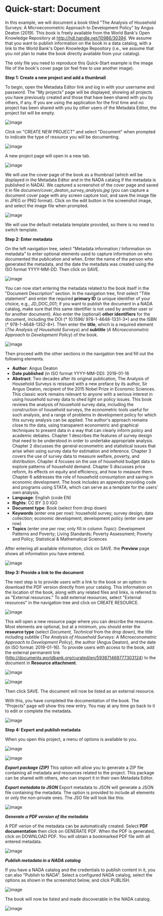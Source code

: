 # Quick-start: Document

In this example, we will document a book titled "The Analysis of Household Surveys: A Microeconometric Approach to Development Policy" by Angus Deaton (2019). This book is freely available from the World Bank's Open Knowledge Repository at http://hdl.handle.net/10986/30394. We assume that you want to publish information on the book in a data catalog, with a link to the World Bank's Open Knowledge Repository (i.e., we assume that you not plan to make the book directly available from your catalog).

The only file you need to reproduce this Quick-Start example is the image file of the book's cover page (or feel free to use another image).


**Step 1: Create a new project and add a thumbnail**

To begin, open the Metadata Editor link and log in with your username and password. The "My projects" page will be displayed, showing all projects you have previously created and those that have been shared with you by others, if any. If you are using the application for the first time and no project has been shared with you by other users of the Metadata Editor, the project list will be empty. 

![image](https://github.com/mah0001/metadata-editor-docs-v2/blob/main/img/ME_UG_v1-0-0_quick_start_document_project_page.png)

Click on "CREATE NEW PROJECT" and select "Document" when prompted to indicate the type of resource you will be documenting.

![image](https://github.com/mah0001/metadata-editor-docs-v2/blob/main/img/ME_UG_v1-0-0_quick_start_document_create_project_types.png)
  
A new project page will open in a new tab.

![image](https://github.com/mah0001/metadata-editor-docs-v2/blob/main/img/ME_UG_v1-0-0_quick_start_document_new_project_home.png)

We will use the cover page of the book as a thumbnail (which will be displayed in the Metadata Editor and in the NADA catalog if the metadata is published in NADA). We captured a screenshot of the cover page and saved it in file *documen/cover_deaton_survey_analysis.jpg* (you can capture a document cover page with any screen capture tool, and save the image file in JPEG or PNG format). Click on the edit button in the screenshot image, and select the image file when prompted. 

![image](https://github.com/mah0001/metadata-editor-docs-v2/blob/main/img/ME_UG_v1-0-0_quick_start_document_edit_thumbnail.png)

We will use the default metadata template provided, so there is no need to switch template. 


**Step 2: Enter metadata**

On the left navigation tree, select "Metadata information / Information on metadata" to enter optional elements used to capture information on who documented the publication and when. Enter the name of the person who generated the metadata, and the date the metadata was created using the ISO format YYYY-MM-DD. Then click on SAVE.

![image](https://github.com/mah0001/metadata-editor-docs-v2/blob/main/img/ME_UG_v1-0-0_quick_start_document_metadata_information_save.png)

You can now start entering the metadata related to the book itself in the "Document Description" section. In the navigation tree, first select "Title statement" and enter the required **primary ID** (a unique identifier of your choice, e.g., JD_DOC_001; if you want to publish the document in a NADA catalog, make sure that this same identifier is not used by another user or for another document). Also enter the (optional) **other identifiers** for the document, including the DOI (* 10.1596/ 978-1-4648-1331-3*) and the ISBN (* 978-1-4648-1352-8*). Then enter the **title**, which is a required element (*The Analysis of Household Surveys*) and **subtitle** (*A Microeconometric Approach to Development Policy*) of the book. 

![image](https://github.com/mah0001/metadata-editor-docs-v2/blob/main/img/ME_UG_v1-0-0_quick_start_document_title_statement.png)

Then proceed with the other sections in the navigation tree and fill out the following elements. 

- **Author**: Angus Deaton
- **Date published** (in ISO format YYYY-MM-DD): 2019-01-16
- **Abstract**: Two decades after its original publication, The Analysis of Household Surveys is reissued with a new preface by its author, Sir Angus Deaton, recipient of the 2015 Nobel Prize in Economic Sciences. This classic work remains relevant to anyone with a serious interest in using household survey data to shed light on policy issues. This book reviews the analysis of household survey data, including the construction of household surveys, the econometric tools useful for such analysis, and a range of problems in development policy for which this survey analysis can be applied. The author's approach remains close to the data, using transparent econometric and graphical techniques to present data in a way that can clearly inform policy and academic debates. Chapter 1 describes the features of survey design that need to be understood in order to undertake appropriate analysis. Chapter 2 discusses the general econometric and statistical issues that arise when using survey data for estimation and inference. Chapter 3 covers the use of survey data to measure welfare, poverty, and distribution. Chapter 4 focuses on the use of household budget data to explore patterns of household demand. Chapter 5 discusses price reform, its effects on equity and efficiency, and how to measure them. Chapter 6 addresses the role of household consumption and saving in economic development. The book includes an appendix providing code and programs using STATA, which can serve as a template for the users' own analysis.
- **Language**: English (code EN)
- **Rights**: CC BY 3.0 IGO
- **Document type**: Book (select from drop down)
- **Keywords** (enter one per row): household survey; survey design; data collection; economic development; development policy (enter one per row)
- **Topics** (enter one per row; only fill in column *Topic*): Development Patterns and Poverty; Living Standards; Poverty Assessment; Poverty and Policy; Statistical & Mathematical Sciences

After entering all available information, click on SAVE. the **Preview** page shows all information you have entered.

![image](https://github.com/mah0001/metadata-editor-docs-v2/blob/main/img/ME_UG_v1-0-0_quick_start_document_preview_page.png)


**Step 3: Provide a link to the document**

The next step is to provide users with a link to the book or an option to download the PDF version directly from your catalog. This information on the location of the book, along with any related files and links, is referred to as "External resources." To add external resources, select "External resources" in the navigation tree and click on CREATE RESOURCE. 

![image](https://github.com/mah0001/metadata-editor-docs-v2/blob/main/img/ME_UG_v1-0-0_quick_start_document_preview_page.png)

This will open a new resource page where you can describe the resource. Most elements are optional, but at a minimum, you should enter the **resource type** (select *Document, Technical* from the drop down), the title including subtitle (*The Analysis of Household Surveys: A Microeconometric Approach to Development Policy*), the author (Angus Deaton), and the date (in ISO format: 2019-01-16). To provide users with access to the book, add the external permanent link (http://documents.worldbank.org/curated/en/593871468777303124) to the document in **Resource attachment**. 

![image](https://github.com/mah0001/metadata-editor-docs-v2/blob/main/img/E_UG_v1-0-0_quick_start_document_create_resource.png)

![image](https://github.com/mah0001/metadata-editor-docs-v2/blob/main/img/ME_UG_v1-0-0_quick_start_url_resource_attachement.png)

Then click SAVE. The document will now be listed as an external resource.

With this, you have completed the documentation of the book. The "Projects" page will show this new entry. You may at any time go back to it to edit or complete the metadata.

![image](https://github.com/mah0001/metadata-editor-docs-v2/blob/main/img/ME_UG_v1-0-0_quick_start_document_project_page_with_project.png)


**Step 4: Export and publish metadata**

When you open this project, a menu of options is available to you. 

![image](https://github.com/mah0001/metadata-editor-docs-v2/blob/main/img/ME_UG_v1-0-0_quick_start_document_actions.png)

![image](https://github.com/mah0001/metadata-editor-docs-v2/blob/main/img/ME_UG_v1-0-0_quick_start_document_actions_menu.png)


***Export package (ZIP)***
This option will allow you to generate a ZIP file containing all metadata and resources related to the project. This package can be shared with others, who can import it in their own Metadata Editor.


***Export metadata to JSON***
Export metadata to JSON will generate a JSON file containing the metadata. The option is provided to include all elements or only the non-private ones. The JSO file will look like this:

![image](https://github.com/mah0001/metadata-editor-docs-v2/blob/main/img/ME_UG_v1-0-0_quick_start_document_action_JSON_exported.png)


***Generate a PDF version of the metadata***

A PDF verion of the metadata can be automatically created. Select **PDF documentation** then click on GENERATE PDF. When the PDF is generated, click on DOWNLOAD PDF. You will obtain a bookmarked PDF file with all entered metadata.

![image](https://github.com/mah0001/metadata-editor-docs-v2/blob/main/img/ME_UG_v1-0-0_quick_start_document_exported_to_PDF.png)


***Publish metadata in a NADA catalog***

If you have a NADA catalog and the credentials to publish content in it, you can also "Publish to NADA". Select a configured NADA catalog, select the options as shown in the screenshot below, and click PUBLISH. 

![image](https://github.com/mah0001/metadata-editor-docs-v2/blob/main/img/ME_UG_v1-0-0_quick_start_document_action_export_to_NADA.png)

The book will now be listed and made discoverable in the NADA catalog.

![image](https://github.com/mah0001/metadata-editor-docs-v2/blob/main/img/ME_UG_v1-0-0_quick_start_document_Deaton_in_NADA.png)

